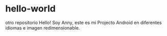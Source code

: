 # hello-world
otro repositorio
Hello! Soy Anny, este es mi Projecto Android en diferentes idiomas e imagen redimensionable.
